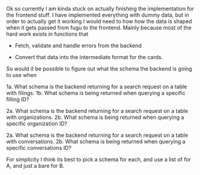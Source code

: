 Ok so currently I am kinda stuck on actually finishing the implementation for the frontend stuff. I have implemented everything with dummy data, but in order to actually get it working I would need to how how the data is shaped when it gets passed from fugu to the frontend. Mainly because most of the hard work exists in functions that 

- Fetch, validate and handle errors from the backend

- Convert that data into the intermediate format for the cards.

So would it be possible to figure out what the schema the backend is going to use when 

1a. What schema is the backend returning for a search request on a table with filings.
1b. What schema is being returned when querying a specific filling ID?


2a. What schema is the backend returning for a search request on a table with organizations.
2b. What schema is being returned when querying a specific organization ID?


2a. What schema is the backend returning for a search request on a table with conversations.
2b. What schema is being returned when querying a specific conversations ID?


For simplicity I think its best to pick a schema <T> for each, and use a list of <T> for A, and just a bare <T> for B.
